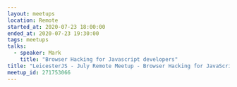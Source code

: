 ```yaml
---
layout: meetups
location: Remote
started_at: 2020-07-23 18:00:00
ended_at: 2020-07-23 19:30:00
tags: meetups
talks:
  - speaker: Mark
    title: "Browser Hacking for Javascript developers"
title: "LeicesterJS - July Remote Meetup - Browser Hacking for JavaScript Programmers"
meetup_id: 271753066
---
```

